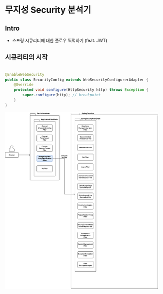 # 무지성 Security 분석기

## Intro

- 스프링 시큐리티에 대한 플로우 찍먹하기 (feat. JWT)

## 시큐리티의 시작

```java

@EnableWebSecurity
public class SecurityConfig extends WebSecurityConfigurerAdapter {
    @Override
    protected void configure(HttpSecurity http) throws Exception {
        super.configure(http); // breakpoint
    }
}
```

![기본 시큐리티 필터 체인](../images/default_security_filter_chain.png)
